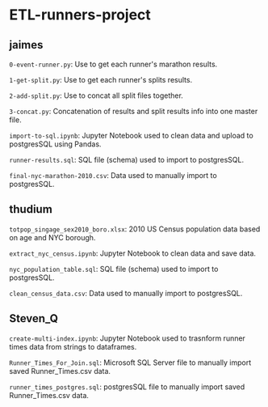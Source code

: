 # ETL-runners-project

## jaimes
`0-event-runner.py`: Use to get each runner's marathon results.

`1-get-split.py`: Use to get each runner's splits results.

`2-add-split.py`: Use to concat all split files together.

`3-concat.py`: Concatenation of results and split results info into one master file.

`import-to-sql.ipynb`: Jupyter Notebook used to clean data and upload to postgresSQL using Pandas.

`runner-results.sql`: SQL file (schema) used to import to postgresSQL.

`final-nyc-marathon-2010.csv`: Data used to manually import to postgresSQL.

## thudium
`totpop_singage_sex2010_boro.xlsx`: 2010 US Census population data based on age and NYC borough.

`extract_nyc_census.ipynb`: Jupyter Notebook to clean data and save data.

`nyc_population_table.sql`: SQL file (schema) used to import to postgresSQL.

`clean_census_data.csv`: Data used to manually import to postgresSQL.

## Steven_Q
`create-multi-index.ipynb`: Jupyter Notebook used to trasnform runner times data from strings to dataframes.

`Runner_Times_For_Join.sql`: Microsoft SQL Server file to manually import saved Runner_Times.csv data.

`runner_times_postgres.sql`: postgresSQL file to manually import saved Runner_Times.csv data.
